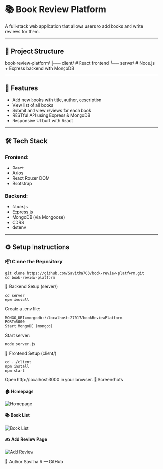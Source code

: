 # 📚 Book Review Platform

A full-stack web application that allows users to add books and write reviews for them.

---

## 📁 Project Structure
book-review-platform/
├── client/ # React frontend
└── server/ # Node.js + Express backend with MongoDB

---

## 🚀 Features

- Add new books with title, author, description
- View list of all books
- Submit and view reviews for each book
- RESTful API using Express & MongoDB
- Responsive UI built with React

---

## 🛠️ Tech Stack

### Frontend:
- React
- Axios
- React Router DOM
- Bootstrap

### Backend:
- Node.js
- Express.js
- MongoDB (via Mongoose)
- CORS
- dotenv

---

## ⚙️ Setup Instructions

### 📦 Clone the Repository

```
git clone https://github.com/Savitha703/book-review-platform.git
cd book-review-platform
```
🔧 Backend Setup (server/)
```
cd server
npm install
```
Create a .env file:
```
MONGO_URI=mongodb://localhost:27017/bookReviewPlatform
PORT=5000
Start MongoDB (mongod)
```

Start server:
```
node server.js
```
🎨 Frontend Setup (client/)
```
cd ../client
npm install
npm start
````
Open http://localhost:3000 in your browser.
📸 Screenshots
#### 🏠 Homepage
![Homepage](homepage.png)
#### 📚 Book List
![Book List](book-list.png)
#### ✍️ Add Review Page
![Add Review](add-review.png)

🤝 Author
Savitha R — GitHub




